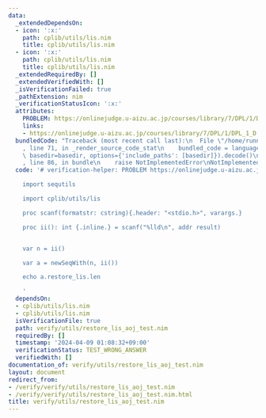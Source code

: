 ```yaml
---
data:
  _extendedDependsOn:
  - icon: ':x:'
    path: cplib/utils/lis.nim
    title: cplib/utils/lis.nim
  - icon: ':x:'
    path: cplib/utils/lis.nim
    title: cplib/utils/lis.nim
  _extendedRequiredBy: []
  _extendedVerifiedWith: []
  _isVerificationFailed: true
  _pathExtension: nim
  _verificationStatusIcon: ':x:'
  attributes:
    PROBLEM: https://onlinejudge.u-aizu.ac.jp/courses/library/7/DPL/1/DPL_1_D
    links:
    - https://onlinejudge.u-aizu.ac.jp/courses/library/7/DPL/1/DPL_1_D
  bundledCode: "Traceback (most recent call last):\n  File \"/home/runner/.local/lib/python3.10/site-packages/onlinejudge_verify/documentation/build.py\"\
    , line 71, in _render_source_code_stat\n    bundled_code = language.bundle(stat.path,\
    \ basedir=basedir, options={'include_paths': [basedir]}).decode()\n  File \"/home/runner/.local/lib/python3.10/site-packages/onlinejudge_verify/languages/nim.py\"\
    , line 86, in bundle\n    raise NotImplementedError\nNotImplementedError\n"
  code: '# verification-helper: PROBLEM https://onlinejudge.u-aizu.ac.jp/courses/library/7/DPL/1/DPL_1_D

    import sequtils

    import cplib/utils/lis

    proc scanf(formatstr: cstring){.header: "<stdio.h>", varargs.}

    proc ii(): int {.inline.} = scanf("%lld\n", addr result)


    var n = ii()

    var a = newSeqWith(n, ii())

    echo a.restore_lis.len

    '
  dependsOn:
  - cplib/utils/lis.nim
  - cplib/utils/lis.nim
  isVerificationFile: true
  path: verify/utils/restore_lis_aoj_test.nim
  requiredBy: []
  timestamp: '2024-04-09 01:08:32+09:00'
  verificationStatus: TEST_WRONG_ANSWER
  verifiedWith: []
documentation_of: verify/utils/restore_lis_aoj_test.nim
layout: document
redirect_from:
- /verify/verify/utils/restore_lis_aoj_test.nim
- /verify/verify/utils/restore_lis_aoj_test.nim.html
title: verify/utils/restore_lis_aoj_test.nim
---
```

